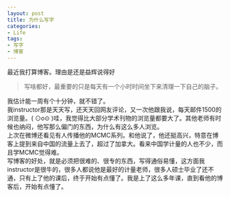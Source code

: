 ```yaml
---
layout: post
title: 为什么写字
categories:
- Life
tags:
- 写字
- 博客
---
```




最近我打算博客。理由是还是益辉说得好  
>    写啥都好，最重要的只是每天有一个小时时间坐下来清理一下自己的脑子。

我估计能一周有个十分钟，就不错了。  
我instructor那是天天写，还天天回网友评论，又一次他跟我说，每天邮件1500的浏览量。( ⊙o⊙ )哇，我觉得比大部分学术刊物的浏览量都要大了。其他老师有时候也纳闷，他写那么偏门的东西，为什么有这么多人浏览。  
上次在微博还看见有人传播他的MCMC系列。和他说了，他还挺高兴，特意在博客上提到来自中国的流量上去了，超过了加拿大。看来中国学计量的人也不少，而且学MCMC觉得难。  
写博客的好处，就是必须把很难的、很专的东西，写得通俗易懂，这方面我instructor是很牛的，很多人都说他是最好的计量老师，很多人硕士毕业了还不通，只有上了他的课后，终于开始有点懂了。我是上了这么多年课，直到看他的博客后，开始有点懂了。  